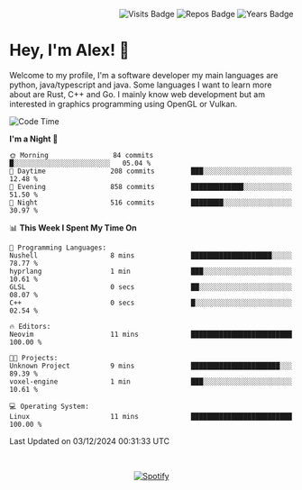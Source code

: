 <p align="right">
  <img src="https://badges.pufler.dev/visits/Alextibtab/Alextibtab" alt="Visits Badge">
  <img src="https://badges.pufler.dev/repos/Alextibtab/" alt="Repos Badge">
  <img src="https://badges.pufler.dev/years/Alextibtab/" alt="Years Badge">
</p>

<h1 align="left">Hey, I'm Alex! 💽 </h1>

Welcome to my profile, I'm a software developer my main languages are python, java/typescript and java. Some languages I want to learn more about are Rust, C++ and Go. I mainly know web development but am interested in graphics programming using OpenGL or Vulkan.

<!--START_SECTION:waka-->
![Code Time](http://img.shields.io/badge/Code%20Time-107%20hrs%2014%20mins-blue)

**I'm a Night 🦉** 

```text
🌞 Morning                84 commits          █░░░░░░░░░░░░░░░░░░░░░░░░   05.04 % 
🌆 Daytime                208 commits         ███░░░░░░░░░░░░░░░░░░░░░░   12.48 % 
🌃 Evening                858 commits         █████████████░░░░░░░░░░░░   51.50 % 
🌙 Night                  516 commits         ████████░░░░░░░░░░░░░░░░░   30.97 % 
```


📊 **This Week I Spent My Time On** 

```text
💬 Programming Languages: 
Nushell                  8 mins              ████████████████████░░░░░   78.77 % 
hyprlang                 1 min               ███░░░░░░░░░░░░░░░░░░░░░░   10.61 % 
GLSL                     0 secs              ██░░░░░░░░░░░░░░░░░░░░░░░   08.07 % 
C++                      0 secs              █░░░░░░░░░░░░░░░░░░░░░░░░   02.54 % 

🔥 Editors: 
Neovim                   11 mins             █████████████████████████   100.00 % 

🐱‍💻 Projects: 
Unknown Project          9 mins              ██████████████████████░░░   89.39 % 
voxel-engine             1 min               ███░░░░░░░░░░░░░░░░░░░░░░   10.61 % 

💻 Operating System: 
Linux                    11 mins             █████████████████████████   100.00 % 
```


 Last Updated on 03/12/2024 00:31:33 UTC
<!--END_SECTION:waka-->
&nbsp;<div align="center">
  [![Spotify](https://spotify-now-playing-wine-six.vercel.app/api/spotify?border_color=ffffff)](https://open.spotify.com/user/pmo1v2ejnt42kgp5jar5drtag)
</div>

